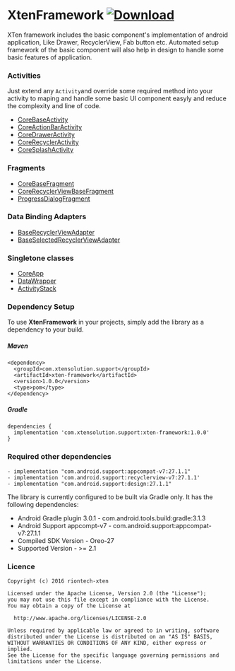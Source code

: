 # XtenFramework [ ![Download](https://api.bintray.com/packages/vaghelamithun/xtensolutions/xten-framework/images/download.svg) ](https://bintray.com/vaghelamithun/xtensolutions/xten-framework/_latestVersion)
XTen framework includes the basic component's implementation of android application, Like Drawer, RecyclerView, Fab button etc. Automated setup framework of the basic component will also help in design to handle some basic features of application.

### Activities
Just extend any `Activity`and override some required method into your activity to maping and handle some basic UI component easyly and reduce the complexity and line of code.

- [CoreBaseActivity](https://github.com/riontech-xten/XtenFramework/blob/master/COREBASEACTIVITY.md)
- [CoreActionBarActivity](https://github.com/riontech-xten/XtenFramework)
- [CoreDrawerActivity](https://github.com/riontech-xten/XtenFramework)
- [CoreRecyclerActivity](https://github.com/riontech-xten/XtenFramework)
- [CoreSplashActivity](https://github.com/riontech-xten/XtenFramework)

### Fragments

- [CoreBaseFragment](https://github.com/riontech-xten/XtenFramework)
- [CoreRecyclerViewBaseFragment](https://github.com/riontech-xten/XtenFramework)
- [ProgressDialogFragment](https://github.com/riontech-xten/XtenFramework)

### Data Binding Adapters 

- [BaseRecyclerViewAdapter](https://github.com/riontech-xten/XtenFramework)
- [BaseSelectedRecyclerViewAdapter](https://github.com/riontech-xten/XtenFramework)

### Singletone classes 

- [CoreApp](https://github.com/riontech-xten/XtenFramework)
- [DataWrapper](https://github.com/riontech-xten/XtenFramework)
- [ActivityStack](https://github.com/riontech-xten/XtenFramework)

### Dependency Setup
To use **XtenFramework** in your projects, simply add the library as a dependency to your build.

##### Maven
```
<dependency>
  <groupId>com.xtensolution.support</groupId>
  <artifactId>xten-framework</artifactId>
  <version>1.0.0</version>
  <type>pom</type>
</dependency>
```
##### Gradle
```
dependencies {
  implementation 'com.xtensolution.support:xten-framework:1.0.0'
}
```

### Required other dependencies
```
- implementation "com.android.support:appcompat-v7:27.1.1"
- implementation 'com.android.support:recyclerview-v7:27.1.1'
- implementation "com.android.support:design:27.1.1"

```

The library is currently configured to be built via Gradle only. It has the following dependencies:

* Android Gradle plugin 3.0.1 - com.android.tools.build:gradle:3.1.3
* Android Support appcompt-v7 - com.android.support:appcompat-v7:27.1.1
* Compiled SDK Version        - Oreo-27
* Supported Version           - >= 2.1


### Licence
```
Copyright (c) 2016 riontech-xten

Licensed under the Apache License, Version 2.0 (the "License");
you may not use this file except in compliance with the License.
You may obtain a copy of the License at

  http://www.apache.org/licenses/LICENSE-2.0

Unless required by applicable law or agreed to in writing, software
distributed under the License is distributed on an "AS IS" BASIS,
WITHOUT WARRANTIES OR CONDITIONS OF ANY KIND, either express or implied.
See the License for the specific language governing permissions and
limitations under the License.
```




